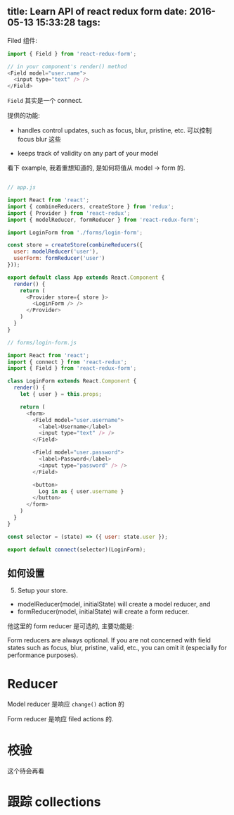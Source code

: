 title: Learn API of react redux form
date: 2016-05-13 15:33:28
tags:
---

Filed 组件:

```js
import { Field } from 'react-redux-form';

// in your component's render() method
<Field model="user.name">
  <input type="text" /> />
</Field>
```

`Field` 其实是一个 connect.

提供的功能:

- handles control updates, such as focus, blur, pristine, etc. 可以控制 focus blur 这些

- keeps track of validity on any part of your model

看下 example, 我着重想知道的, 是如何将值从 model -> form 的.

```js

// app.js

import React from 'react';
import { combineReducers, createStore } from 'redux';
import { Provider } from 'react-redux';
import { modelReducer, formReducer } from 'react-redux-form';

import LoginForm from './forms/login-form';

const store = createStore(combineReducers({
  user: modelReducer('user'),
  userForm: formReducer('user')
}));

export default class App extends React.Component {
  render() {
    return (
      <Provider store={ store }>
        <LoginForm /> />
      </Provider>
    )
  }
}

// forms/login-form.js

import React from 'react';
import { connect } from 'react-redux';
import { Field } from 'react-redux-form';

class LoginForm extends React.Component {
  render() {
    let { user } = this.props;

    return (
      <form>
        <Field model="user.username">
          <label>Username</label>
          <input type="text" /> />
        </Field>

        <Field model="user.password">
          <label>Password</label>
          <input type="password" /> />
        </Field>

        <button>
          Log in as { user.username }
        </button>
      </form>
    )
  }
}

const selector = (state) => ({ user: state.user });

export default connect(selector)(LoginForm);

```

## 如何设置

5. Setup your store.

- modelReducer(model, initialState) will create a model reducer, and
- formReducer(model, initialState) will create a form reducer.


他这里的 form reducer 是可选的, 主要功能是:

Form reducers are always optional. If you are not concerned with field states such as focus, blur, pristine, valid, etc., you can omit it (especially for performance purposes).


# Reducer

Model reducer 是响应 `change()` action 的

Form reducer 是响应 filed actions 的.

# 校验

这个待会再看

# 跟踪 collections


